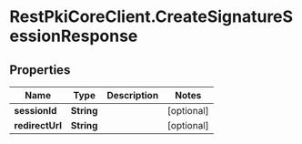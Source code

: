 # RestPkiCoreClient.CreateSignatureSessionResponse

## Properties
Name | Type | Description | Notes
------------ | ------------- | ------------- | -------------
**sessionId** | **String** |  | [optional] 
**redirectUrl** | **String** |  | [optional] 
